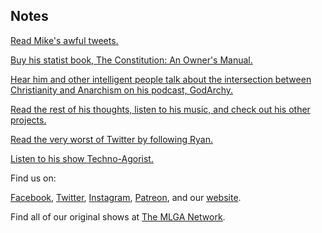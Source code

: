 ## Notes

[Read Mike's awful tweets.](https://twitter.com/mmaharrey10th)

[Buy his statist book, The Constitution: An Owner's Manual.](http://constitutionownersmanual.com)

[Hear him and other intelligent people talk about the intersection between Christianity and Anarchism on his podcast, GodArchy.](https://godarchy.org)

[Read the rest of his thoughts, listen to his music, and check out his other projects.](https://michaelmaharrey.com)

[Read the very worst of Twitter by following Ryan.](https://twitter.com/technoagorist/)

[Listen to his show Techno-Agorist.](https://technoagorist.com/)

Find us on:

[Facebook](https://facebook.com/thisismlga), [Twitter](https://twitter.com/thisismlga), [Instagram](https://instagram.com/thisismlga), [Patreon](https://www.patreon.com/ThisIsMLGA), and our [website](https://thisismlga.com).

Find all of our original shows at [The MLGA Network](https://mlganetwork.com).

